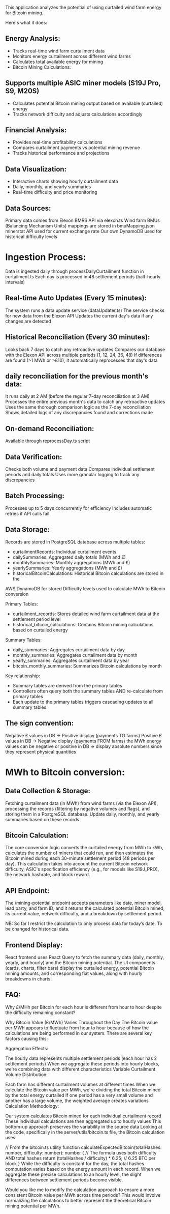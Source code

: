 This application analyzes the potential of using curtailed wind farm energy for Bitcoin mining. 

Here's what it does:

## Energy Analysis:
- Tracks real-time wind farm curtailment data
- Monitors energy curtailment across different wind farms
- Calculates total available energy for mining
- Bitcoin Mining Calculations:

## Supports multiple ASIC miner models (S19J Pro, S9, M20S)
- Calculates potential Bitcoin mining output based on available (curtailed) energy
- Tracks network difficulty and adjusts calculations accordingly

## Financial Analysis:
- Provides real-time profitability calculations
- Compares curtailment payments vs potential mining revenue
- Tracks historical performance and projections

## Data Visualization:
- Interactive charts showing hourly curtailment data
- Daily, monthly, and yearly summaries
- Real-time difficulty and price monitoring

## Data Sources:
Primary data comes from Elexon BMRS API via elexon.ts
Wind farm BMUs (Balancing Mechanism Units) mappings are stored in bmuMapping.json
minerstat API used for current exchange rate
Our own DynamoDB used for historical difficulty levels 

# Ingestion Process:
Data is ingested daily through processDailyCurtailment function in curtailment.ts
Each day is processed in 48 settlement periods (half-hourly intervals)

## Real-time Auto Updates (Every 15 minutes):
The system runs a data update service (dataUpdater.ts)
The service checks for new data from the Elexon API
Updates the current day's data if any changes are detected

## Historical Reconciliation (Every 30 minutes):
Looks back 7 days to catch any retroactive updates
Compares our database with the Elexon API across multiple periods (1, 12, 24, 36, 48)
If differences are found (>1 MWh or >£10), it automatically reprocesses that day's data

## daily reconciliation for the previous month's data:
It runs daily at 2 AM (before the regular 7-day reconciliation at 3 AM)
Processes the entire previous month's data to catch any retroactive updates
Uses the same thorough comparison logic as the 7-day reconciliation
Shows detailed logs of any discrepancies found and corrections made

## On-demand Reconciliation: 
Available through reprocessDay.ts script

## Data Verification:
Checks both volume and payment data
Compares individual settlement periods and daily totals
Uses more granular logging to track any discrepancies

## Batch Processing:
Processes up to 5 days concurrently for efficiency
Includes automatic retries if API calls fail

## Data Storage:
Records are stored in PostgreSQL database across multiple tables:
- curtailmentRecords: Individual curtailment events
- dailySummaries: Aggregated daily totals (MWh and £)
- monthlySummaries: Monthly aggregations (MWh and £)
- yearlySummaries: Yearly aggregations (MWh and £)
- historicalBitcoinCalculations: Historical Bitcoin calculations are stored in the 


AWS DynamoDB for stored Difficulty levels used to calculate MWh to Bitcoin conversion

Primary Tables:
- curtailment_records: Stores detailed wind farm curtailment data at the settlement period level
- historical_bitcoin_calculations: Contains Bitcoin mining calculations based on curtailed energy

Summary Tables:
- daily_summaries: Aggregates curtailment data by day
- monthly_summaries: Aggregates curtailment data by month
- yearly_summaries: Aggregates curtailment data by year
- bitcoin_monthly_summaries: Summarizes Bitcoin calculations by month

Key relationship:
- Summary tables are derived from the primary tables
- Controllers often query both the summary tables AND re-calculate from primary tables
- Each update to the primary tables triggers cascading updates to all summary tables

## The sign convention:
Negative £ values in DB → Positive display (payments TO farms)
Positive £ values in DB → Negative display (payments FROM farms)
the MWh energy values can be negative or positive in DB => display absolute numbers since they represent physical quantities

# MWh to Bitcoin conversion:
## Data Collection & Storage:
Fetching curtailment data (in MWh) from wind farms (via the Elexon API), processing the records (filtering by negative volumes and flags), and storing them in a PostgreSQL database.
Update daily, monthly, and yearly summaries based on these records.

## Bitcoin Calculation:
The core conversion logic converts the curtailed energy from MWh to kWh, calculates the number of miners that could run, and then estimates the Bitcoin mined during each 30-minute settlement period (48 periods per day).
This calculation takes into account the current Bitcoin network difficulty, ASIC's specification efficiency (e.g., for models like S19J_PRO), the network hashrate, and block reward.

## API Endpoint:
The /mining-potential endpoint accepts parameters like date, miner model, lead party, and farm ID, and it returns the calculated potential Bitcoin mined, its current value, network difficulty, and a breakdown by settlement period.

NB: So far I restrict the calculation to only process data for today’s date. To be changed for historical data.

## Frontend Display:
React frontend uses React Query to fetch the summary data (daily, monthly, yearly, and hourly) and the Bitcoin mining potential.
The UI components (cards, charts, filter bars) display the curtailed energy, potential Bitcoin mining amounts, and corresponding fiat values, along with hourly breakdowns in charts.


## FAQ:
Why £/MHh per Bitcoin for each hour is different from hour to hour despite the difficulty remaining constant?

Why Bitcoin Value (£/MWh) Varies Throughout the Day
The Bitcoin value per MWh appears to fluctuate from hour to hour because of how the calculations are being performed in our system. There are several key factors causing this:

Aggregation Effects:

The hourly data represents multiple settlement periods (each hour has 2 settlement periods)
When we aggregate these periods into hourly blocks, we're combining data with different characteristics
Variable Curtailment Volume Distribution:

Each farm has different curtailment volumes at different times
When we calculate the Bitcoin value per MWh, we're dividing the total Bitcoin mined by the total energy curtailed
If one period has a very small volume and another has a large volume, the weighted average creates variations
Calculation Methodology:

Our system calculates Bitcoin mined for each individual curtailment record
These individual calculations are then aggregated up to hourly values
This bottom-up approach preserves the variability in the source data
Looking at the code, specifically in the server/utils/bitcoin.ts file, the Bitcoin calculation uses:

// From the bitcoin.ts utility
function calculateExpectedBitcoin(totalHashes: number, difficulty: number): number {
  // The formula uses both difficulty AND total hashes
  return (totalHashes / difficulty) * 6.25; // 6.25 BTC per block
}
While the difficulty is constant for the day, the total hashes computation varies based on the energy amount in each record. When we aggregate these precise calculations to an hourly level, the slight differences between settlement periods become visible.

Would you like me to modify the calculation approach to ensure a more consistent Bitcoin value per MWh across time periods? This would involve normalizing the calculations to better represent the theoretical Bitcoin mining potential per MWh.





